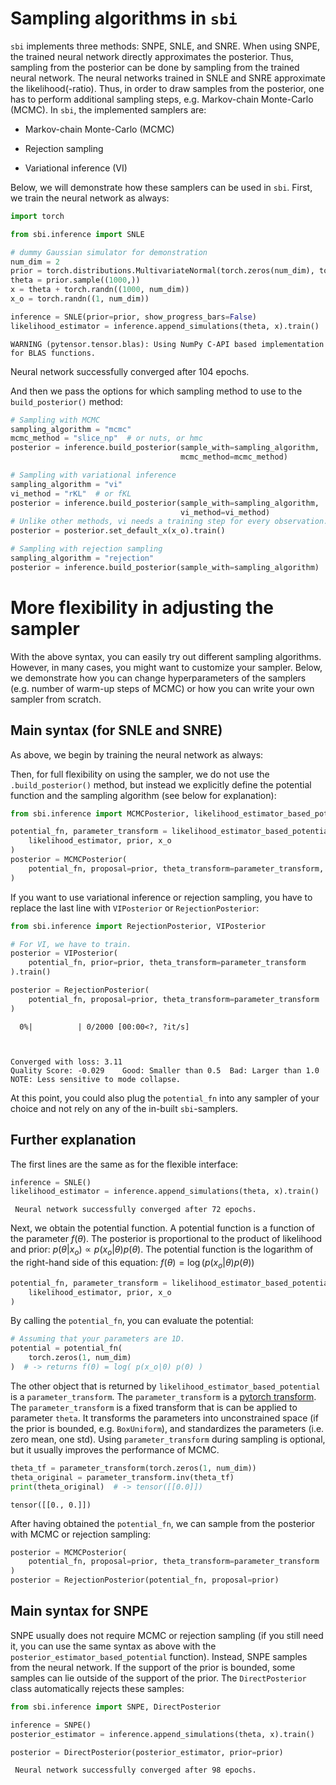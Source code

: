 # Sampling algorithms in `sbi`

`sbi` implements three methods: SNPE, SNLE, and SNRE. When using SNPE, the trained neural network directly approximates the posterior. Thus, sampling from the posterior can be done by sampling from the trained neural network. The neural networks trained in SNLE and SNRE approximate the likelihood(-ratio). Thus, in order to draw samples from the posterior, one has to perform additional sampling steps, e.g. Markov-chain Monte-Carlo (MCMC). In `sbi`, the implemented samplers are:

- Markov-chain Monte-Carlo (MCMC)

- Rejection sampling

- Variational inference (VI)

Below, we will demonstrate how these samplers can be used in `sbi`. First, we train the neural network as always:



```python
import torch

from sbi.inference import SNLE

# dummy Gaussian simulator for demonstration
num_dim = 2
prior = torch.distributions.MultivariateNormal(torch.zeros(num_dim), torch.eye(num_dim))
theta = prior.sample((1000,))
x = theta + torch.randn((1000, num_dim))
x_o = torch.randn((1, num_dim))

inference = SNLE(prior=prior, show_progress_bars=False)
likelihood_estimator = inference.append_simulations(theta, x).train()
```

    WARNING (pytensor.tensor.blas): Using NumPy C-API based implementation for BLAS functions.


     Neural network successfully converged after 104 epochs.

And then we pass the options for which sampling method to use to the `build_posterior()` method:



```python
# Sampling with MCMC
sampling_algorithm = "mcmc"
mcmc_method = "slice_np"  # or nuts, or hmc
posterior = inference.build_posterior(sample_with=sampling_algorithm,
                                      mcmc_method=mcmc_method)

# Sampling with variational inference
sampling_algorithm = "vi"
vi_method = "rKL"  # or fKL
posterior = inference.build_posterior(sample_with=sampling_algorithm,
                                      vi_method=vi_method)
# Unlike other methods, vi needs a training step for every observation.
posterior = posterior.set_default_x(x_o).train()

# Sampling with rejection sampling
sampling_algorithm = "rejection"
posterior = inference.build_posterior(sample_with=sampling_algorithm)
```

# More flexibility in adjusting the sampler

With the above syntax, you can easily try out different sampling algorithms. However, in many cases, you might want to customize your sampler. Below, we demonstrate how you can change hyperparameters of the samplers (e.g. number of warm-up steps of MCMC) or how you can write your own sampler from scratch.


## Main syntax (for SNLE and SNRE)

As above, we begin by training the neural network as always:


Then, for full flexibility on using the sampler, we do not use the `.build_posterior()` method, but instead we explicitly define the potential function and the sampling algorithm (see below for explanation):



```python
from sbi.inference import MCMCPosterior, likelihood_estimator_based_potential

potential_fn, parameter_transform = likelihood_estimator_based_potential(
    likelihood_estimator, prior, x_o
)
posterior = MCMCPosterior(
    potential_fn, proposal=prior, theta_transform=parameter_transform, warmup_steps=10
)
```

If you want to use variational inference or rejection sampling, you have to replace the last line with `VIPosterior` or `RejectionPosterior`:



```python
from sbi.inference import RejectionPosterior, VIPosterior

# For VI, we have to train.
posterior = VIPosterior(
    potential_fn, prior=prior, theta_transform=parameter_transform
).train()

posterior = RejectionPosterior(
    potential_fn, proposal=prior, theta_transform=parameter_transform
)
```


      0%|          | 0/2000 [00:00<?, ?it/s]


    
    Converged with loss: 3.11
    Quality Score: -0.029 	 Good: Smaller than 0.5  Bad: Larger than 1.0 	         NOTE: Less sensitive to mode collapse.


At this point, you could also plug the `potential_fn` into any sampler of your choice and not rely on any of the in-built `sbi`-samplers.


## Further explanation

The first lines are the same as for the flexible interface:



```python
inference = SNLE()
likelihood_estimator = inference.append_simulations(theta, x).train()
```

     Neural network successfully converged after 72 epochs.

Next, we obtain the potential function. A potential function is a function of the parameter $f(\theta)$. The posterior is proportional to the product of likelihood and prior: $p(\theta | x_o) \propto p(x_o | \theta)p(\theta)$. The potential function is the logarithm of the right-hand side of this equation: $f(\theta) = \log(p(x_o | \theta)p(\theta))$



```python
potential_fn, parameter_transform = likelihood_estimator_based_potential(
    likelihood_estimator, prior, x_o
)
```

By calling the `potential_fn`, you can evaluate the potential:



```python
# Assuming that your parameters are 1D.
potential = potential_fn(
    torch.zeros(1, num_dim)
)  # -> returns f(0) = log( p(x_o|0) p(0) )
```

The other object that is returned by `likelihood_estimator_based_potential` is a `parameter_transform`. The `parameter_transform` is a [pytorch transform](https://github.com/pytorch/pytorch/blob/master/torch/distributions/transforms.py). The `parameter_transform` is a fixed transform that is can be applied to parameter `theta`. It transforms the parameters into unconstrained space (if the prior is bounded, e.g. `BoxUniform`), and standardizes the parameters (i.e. zero mean, one std). Using `parameter_transform` during sampling is optional, but it usually improves the performance of MCMC.



```python
theta_tf = parameter_transform(torch.zeros(1, num_dim))
theta_original = parameter_transform.inv(theta_tf)
print(theta_original)  # -> tensor([[0.0]])
```

    tensor([[0., 0.]])


After having obtained the `potential_fn`, we can sample from the posterior with MCMC or rejection sampling:



```python
posterior = MCMCPosterior(
    potential_fn, proposal=prior, theta_transform=parameter_transform
)
posterior = RejectionPosterior(potential_fn, proposal=prior)
```

## Main syntax for SNPE

SNPE usually does not require MCMC or rejection sampling (if you still need it, you can use the same syntax as above with the `posterior_estimator_based_potential` function). Instead, SNPE samples from the neural network. If the support of the prior is bounded, some samples can lie outside of the support of the prior. The `DirectPosterior` class automatically rejects these samples:



```python
from sbi.inference import SNPE, DirectPosterior

inference = SNPE()
posterior_estimator = inference.append_simulations(theta, x).train()

posterior = DirectPosterior(posterior_estimator, prior=prior)
```

     Neural network successfully converged after 98 epochs.
